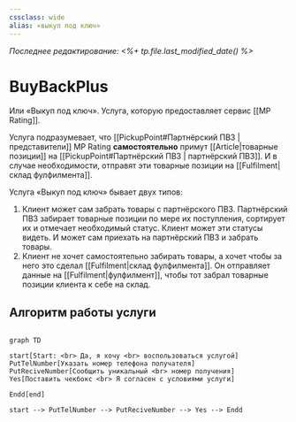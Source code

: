 ```yaml
---
cssclass: wide
alias: «выкуп под ключ»
---
```


*Последнее редактирование: <%+ tp.file.last_modified_date() %>*

# BuyBackPlus

Или «Выкуп под ключ». Услуга, которую предоставляет сервис [[MP Rating]]. 

Услуга подразумевает, что [[PickupPoint#Партнёрский ПВЗ | представители]] MP Rating **самостоятельно** примут [[Article|товарные позиции]] на [[PickupPoint#Партнёрский ПВЗ | партнёрский ПВЗ]]. И в случае необходимости, отправят эти товарные позиции на [[Fulfilment|склад фулфилмента]].

Услуга «Выкуп под ключ» бывает двух типов: 

1. Клиент может сам забрать товары с партнёрского ПВЗ. Партнёрский ПВЗ забирает товарные позиции по мере их поступления, сортирует их и отмечает необходимый статус. Клиент может эти статусы видеть. И может сам приехать на партнёрский ПВЗ и забрать товары. 
2. Клиент не хочет самостоятельно забирать товары, а хочет чтобы за него это сделал [[Fulfilment|склад фулфилмента]]. Он отправляет данные на [[Fulfilment|фулфилмент]], чтобы тот забрал товарные позиции клиента к себе на склад.

## Алгоритм работы услуги

```mermaid

graph TD

start[Start: <br> Да, я хочу <br> воспользоваться услугой]
PutTelNumber[Указать номер телефона получателя]
PutReciveNumber[Сообщить уникальный <br> номер получения]
Yes[Поставить чекбокс <br> Я согласен с условиями услуги]

Endd[end]

start --> PutTelNumber --> PutReciveNumber --> Yes --> Endd


```